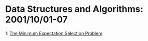 # Data Structures and Algorithms: 2001/10/01-07  
1: [The Minimum Expectation Selection Problem](https://doi.org/10.48550/arXiv.cs/0110011)  